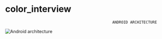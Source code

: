 # color_interview

                                                    ANDROID ARCHITECTURE
                                           
                                            
![Android architecture](https://developer.android.com/topic/libraries/architecture/images/final-architecture.png)

